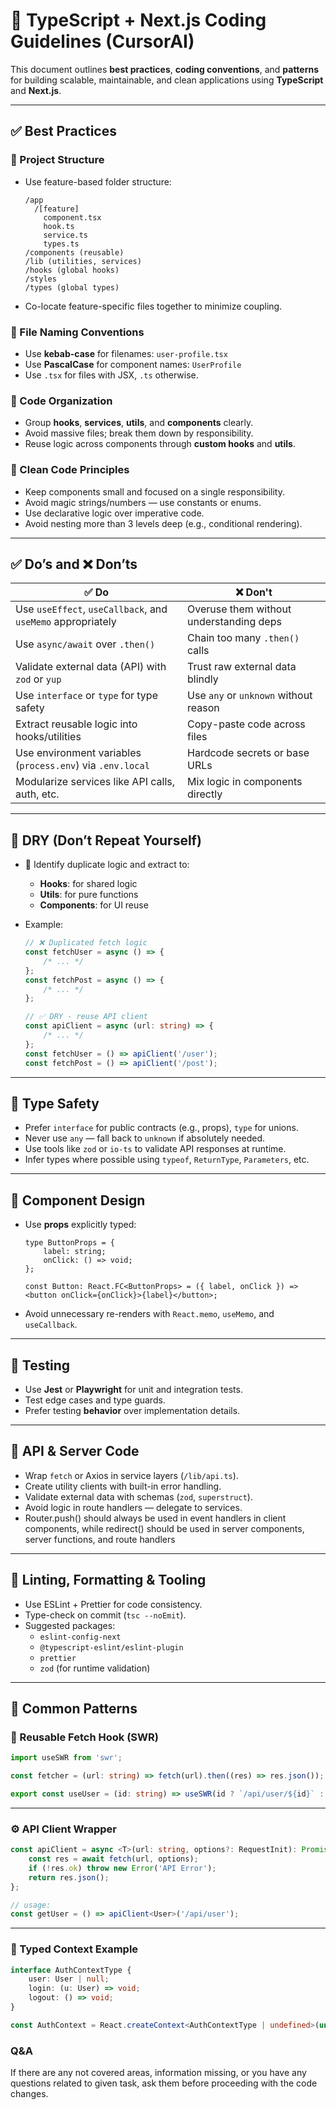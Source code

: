 # 🧠 TypeScript + Next.js Coding Guidelines (CursorAI)

This document outlines **best practices**, **coding conventions**, and **patterns** for building scalable, maintainable, and clean applications using **TypeScript** and **Next.js**.

---

## ✅ Best Practices

### 🧱 Project Structure

- Use feature-based folder structure:
    ```
    /app
      /[feature]
        component.tsx
        hook.ts
        service.ts
        types.ts
    /components (reusable)
    /lib (utilities, services)
    /hooks (global hooks)
    /styles
    /types (global types)
    ```
- Co-locate feature-specific files together to minimize coupling.

### 🧾 File Naming Conventions

- Use **kebab-case** for filenames: `user-profile.tsx`
- Use **PascalCase** for component names: `UserProfile`
- Use `.tsx` for files with JSX, `.ts` otherwise.

### 🧠 Code Organization

- Group **hooks**, **services**, **utils**, and **components** clearly.
- Avoid massive files; break them down by responsibility.
- Reuse logic across components through **custom hooks** and **utils**.

### 🧼 Clean Code Principles

- Keep components small and focused on a single responsibility.
- Avoid magic strings/numbers — use constants or enums.
- Use declarative logic over imperative code.
- Avoid nesting more than 3 levels deep (e.g., conditional rendering).

---

## ✅ Do’s and ❌ Don’ts

| ✅ Do                                                       | ❌ Don't                                |
| ----------------------------------------------------------- | --------------------------------------- |
| Use `useEffect`, `useCallback`, and `useMemo` appropriately | Overuse them without understanding deps |
| Use `async/await` over `.then()`                            | Chain too many `.then()` calls          |
| Validate external data (API) with `zod` or `yup`            | Trust raw external data blindly         |
| Use `interface` or `type` for type safety                   | Use `any` or `unknown` without reason   |
| Extract reusable logic into hooks/utilities                 | Copy-paste code across files            |
| Use environment variables (`process.env`) via `.env.local`  | Hardcode secrets or base URLs           |
| Modularize services like API calls, auth, etc.              | Mix logic in components directly        |

---

## 🧹 DRY (Don’t Repeat Yourself)

- 🔁 Identify duplicate logic and extract to:
    - **Hooks**: for shared logic
    - **Utils**: for pure functions
    - **Components**: for UI reuse

- Example:

    ```ts
    // ❌ Duplicated fetch logic
    const fetchUser = async () => {
        /* ... */
    };
    const fetchPost = async () => {
        /* ... */
    };

    // ✅ DRY - reuse API client
    const apiClient = async (url: string) => {
        /* ... */
    };
    const fetchUser = () => apiClient('/user');
    const fetchPost = () => apiClient('/post');
    ```

---

## 🔐 Type Safety

- Prefer `interface` for public contracts (e.g., props), `type` for unions.
- Never use `any` — fall back to `unknown` if absolutely needed.
- Use tools like `zod` or `io-ts` to validate API responses at runtime.
- Infer types where possible using `typeof`, `ReturnType`, `Parameters`, etc.

---

## 🧩 Component Design

- Use **props** explicitly typed:

    ```tsx
    type ButtonProps = {
        label: string;
        onClick: () => void;
    };

    const Button: React.FC<ButtonProps> = ({ label, onClick }) => <button onClick={onClick}>{label}</button>;
    ```

- Avoid unnecessary re-renders with `React.memo`, `useMemo`, and `useCallback`.

---

## 🧪 Testing

- Use **Jest** or **Playwright** for unit and integration tests.
- Test edge cases and type guards.
- Prefer testing **behavior** over implementation details.

---

## 🔄 API & Server Code

- Wrap `fetch` or Axios in service layers (`/lib/api.ts`).
- Create utility clients with built-in error handling.
- Validate external data with schemas (`zod`, `superstruct`).
- Avoid logic in route handlers — delegate to services.
- Router.push() should always be used in event handlers in client components, while redirect() should be used in server components, server functions, and route handlers

---

## 🔧 Linting, Formatting & Tooling

- Use ESLint + Prettier for code consistency.
- Type-check on commit (`tsc --noEmit`).
- Suggested packages:
    - `eslint-config-next`
    - `@typescript-eslint/eslint-plugin`
    - `prettier`
    - `zod` (for runtime validation)

---

## 🧠 Common Patterns

### 🔁 Reusable Fetch Hook (SWR)

```ts
import useSWR from 'swr';

const fetcher = (url: string) => fetch(url).then((res) => res.json());

export const useUser = (id: string) => useSWR(id ? `/api/user/${id}` : null, fetcher);
```

---

### ⚙️ API Client Wrapper

```ts
const apiClient = async <T>(url: string, options?: RequestInit): Promise<T> => {
    const res = await fetch(url, options);
    if (!res.ok) throw new Error('API Error');
    return res.json();
};

// usage:
const getUser = () => apiClient<User>('/api/user');
```

---

### 🧵 Typed Context Example

```ts
interface AuthContextType {
    user: User | null;
    login: (u: User) => void;
    logout: () => void;
}

const AuthContext = React.createContext<AuthContextType | undefined>(undefined);
```

### Q&A

If there are any not covered areas, information missing, or you have any questions related to given task, ask them before proceeding with the code changes.
